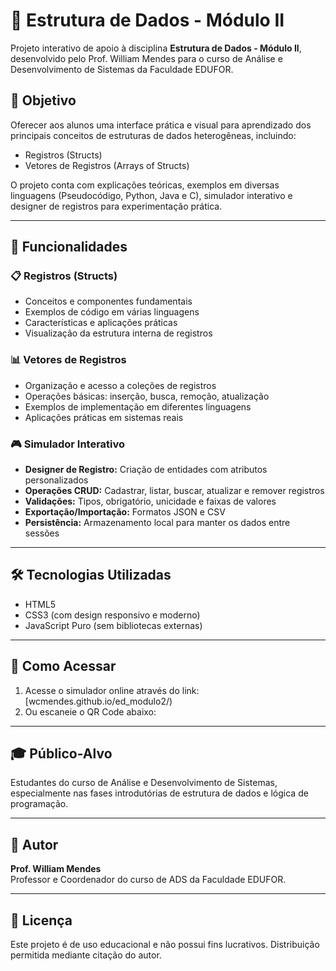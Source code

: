 # 📘 Estrutura de Dados - Módulo II

Projeto interativo de apoio à disciplina **Estrutura de Dados - Módulo II**, desenvolvido pelo Prof. William Mendes para o curso de Análise e Desenvolvimento de Sistemas da Faculdade EDUFOR.

## 📌 Objetivo

Oferecer aos alunos uma interface prática e visual para aprendizado dos principais conceitos de estruturas de dados heterogêneas, incluindo:

- Registros (Structs)
- Vetores de Registros (Arrays of Structs)

O projeto conta com explicações teóricas, exemplos em diversas linguagens (Pseudocódigo, Python, Java e C), simulador interativo e designer de registros para experimentação prática.

---

## 🧩 Funcionalidades

### 📋 Registros (Structs)
- Conceitos e componentes fundamentais
- Exemplos de código em várias linguagens
- Características e aplicações práticas
- Visualização da estrutura interna de registros

### 📊 Vetores de Registros
- Organização e acesso a coleções de registros
- Operações básicas: inserção, busca, remoção, atualização
- Exemplos de implementação em diferentes linguagens
- Aplicações práticas em sistemas reais

### 🎮 Simulador Interativo
- **Designer de Registro:** Criação de entidades com atributos personalizados
- **Operações CRUD:** Cadastrar, listar, buscar, atualizar e remover registros
- **Validações:** Tipos, obrigatório, unicidade e faixas de valores
- **Exportação/Importação:** Formatos JSON e CSV
- **Persistência:** Armazenamento local para manter os dados entre sessões

---

## 🛠️ Tecnologias Utilizadas

- HTML5
- CSS3 (com design responsivo e moderno)
- JavaScript Puro (sem bibliotecas externas)

---

## 🧪 Como Acessar

1. Acesse o simulador online através do link: [wcmendes.github.io/ed_modulo2/)
2. Ou escaneie o QR Code abaixo:

---

## 🎓 Público-Alvo

Estudantes do curso de Análise e Desenvolvimento de Sistemas, especialmente nas fases introdutórias de estrutura de dados e lógica de programação.

---

## 🧠 Autor

**Prof. William Mendes**  
Professor e Coordenador do curso de ADS da Faculdade EDUFOR.

---

## 📄 Licença

Este projeto é de uso educacional e não possui fins lucrativos. Distribuição permitida mediante citação do autor.

